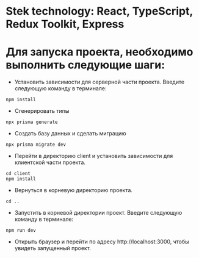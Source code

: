 # Stek technology: React, TypeScript, Redux Toolkit, Express

# Для запуска проекта, необходимо выполнить следующие шаги:

+ Установить зависимости для серверной части проекта. Введите следующую команду в терминале:
```
npm install

```

+ Сгенерировать типы
```
npx prisma generate

```

+ Создать базу данных и сделать миграцию
```
npx prisma migrate dev

```

+ Перейти в директорию client и установить зависимости для клиентской части проекта.
```
cd client
npm install

```

+ Вернуться в корневую директорию проекта.
```
cd ..

```

+ Запустить в корневой директории проект. Введите следующую команду в терминале:
```
npm run dev

```

 + Открыть браузер и перейти по адресу http://localhost:3000, чтобы увидеть запущенный проект.


